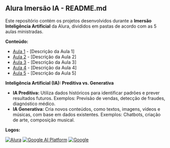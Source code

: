 ## Alura Imersão IA - README.md

Este repositório contém os projetos desenvolvidos durante a **Imersão Inteligência Artificial** da Alura, divididos em pastas de acordo com as 5 aulas ministradas.

**Conteúdo:**

*   [Aula 1](./aula01) - [Descrição da Aula 1]
*   [Aula 2](./aula02) - [Descrição da Aula 2]
*   [Aula 3](./aula03) - [Descrição da Aula 3]
*   [Aula 4](./aula04) - [Descrição da Aula 4]
*   [Aula 5](./aula05) - [Descrição da Aula 5]

**Inteligência Artificial (IA): Preditiva vs. Generativa**

*   **IA Preditiva:** Utiliza dados históricos para identificar padrões e prever resultados futuros. Exemplos: Previsão de vendas, detecção de fraudes, diagnóstico médico.
*   **IA Generativa:** Cria novos conteúdos, como textos, imagens, vídeos e músicas, com base em dados existentes. Exemplos: Chatbots, criação de arte, composição musical.

**Logos:**

[![Alura](https://www.alura.com.br/assets/img/home/alura-logo.svg)](https://www.alura.com.br/) [![Google AI Platform](https://cloud.google.com/images/ai-platform/ai-platform-logo.svg)](https://cloud.google.com/ai-platform) [![Google](https://www.google.com/images/branding/googlelogo/2x/googlelogo_color_272x92dp.png)](https://www.google.com/) 

